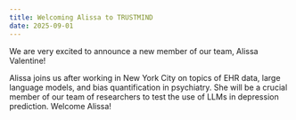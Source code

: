 ```yaml
---
title: Welcoming Alissa to TRUSTMIND
date: 2025-09-01
---
```


We are very excited to announce a new member of our team, Alissa Valentine!

<!--more-->
Alissa joins us after working in New York City on topics of EHR data, large language models, and bias quantification in psychiatry. She will be a crucial member of our team of researchers to test the use of LLMs in depression prediction. Welcome Alissa!
